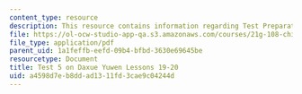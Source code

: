 ```yaml
---
content_type: resource
description: This resource contains information regarding Test Preparation.
file: https://ol-ocw-studio-app-qa.s3.amazonaws.com/courses/21g-108-chinese-ii-streamlined-spring-2015/a4598d7eb8ddad1311fd3cae9c04244d_MIT21G_108S15_Test5Format.pdf
file_type: application/pdf
parent_uid: 1a1feffb-eefd-09b4-bfbd-3630e69645be
resourcetype: Document
title: Test 5 on Daxue Yuwen Lessons 19-20
uid: a4598d7e-b8dd-ad13-11fd-3cae9c04244d
---
```

